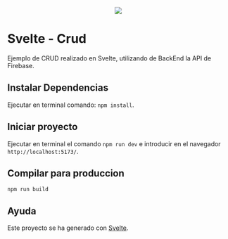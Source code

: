 <p align="center">
  <a href="https://www.buymeacoffee.com/cmur"><img src="https://img.buymeacoffee.com/button-api/?text=Buy me a coffee&emoji=&slug=cmur&button_colour=FFDD00&font_colour=000000&font_family=Cookie&outline_colour=000000&coffee_colour=ffffff"></a>
</p>

# Svelte - Crud
Ejemplo de CRUD realizado en Svelte, utilizando de BackEnd la API de Firebase.

## Instalar Dependencias
Ejecutar en terminal comando: `npm install`.

## Iniciar proyecto
Ejecutar en terminal el comando `npm run dev` e introducir en el navegador `http://localhost:5173/`.

## Compilar para produccion
`npm run build`

## Ayuda
Este proyecto se ha generado con [Svelte](https://svelte.dev).
